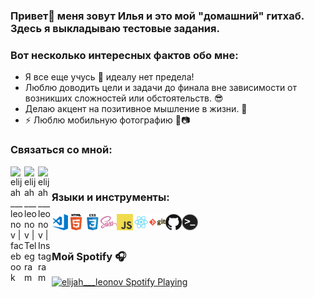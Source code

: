 ### Привет🤚 меня зовут Илья и это мой "домашний" гитхаб. Здесь я выкладываю тестовые задания.
### Вот несколько интересных фактов обо мне:

- Я все еще учусь 🤣 идеалу нет предела!
- Люблю доводить цели и задачи до финала вне зависимости от возникших сложностей или обстоятельств. 😎
- Делаю акцент на позитивное мышление в жизни. 🕺
- ⚡ Люблю мобильную фотографию 📱📷

### Связаться со мной:

[<img align="left" alt="elijah___leonov | facebook" width="22px" src="https://cdn.jsdelivr.net/npm/simple-icons@v3/icons/facebook.svg" />](https://www.facebook.com/elijah.leonov)
[<img align="left" alt="elijah___leonov | Telegram" width="22px" src="https://cdn.jsdelivr.net/npm/simple-icons@v3/icons/telegram.svg" />](https://t.me/elijah_leonov)
[<img align="left" alt="elijah___leonov | Instagram" width="22px" src="https://cdn.jsdelivr.net/npm/simple-icons@v3/icons/instagram.svg" />](https://www.instagram.com/elijah___leonov/)

<br />

### Языки и инструменты:

<img align="left" alt="Visual Studio Code" width="26px" src="https://raw.githubusercontent.com/github/explore/80688e429a7d4ef2fca1e82350fe8e3517d3494d/topics/visual-studio-code/visual-studio-code.png" />
<img align="left" alt="HTML5" width="26px" src="https://raw.githubusercontent.com/github/explore/80688e429a7d4ef2fca1e82350fe8e3517d3494d/topics/html/html.png" />
<img align="left" alt="CSS3" width="26px" src="https://raw.githubusercontent.com/github/explore/80688e429a7d4ef2fca1e82350fe8e3517d3494d/topics/css/css.png" />
<img align="left" alt="Sass" width="26px" src="https://raw.githubusercontent.com/github/explore/80688e429a7d4ef2fca1e82350fe8e3517d3494d/topics/sass/sass.png" />
<img align="left" alt="JavaScript" width="26px" src="https://raw.githubusercontent.com/github/explore/80688e429a7d4ef2fca1e82350fe8e3517d3494d/topics/javascript/javascript.png" />
<img align="left" alt="React" width="26px" src="https://raw.githubusercontent.com/github/explore/80688e429a7d4ef2fca1e82350fe8e3517d3494d/topics/react/react.png" />
<img align="left" alt="Git" width="26px" src="https://raw.githubusercontent.com/github/explore/80688e429a7d4ef2fca1e82350fe8e3517d3494d/topics/git/git.png" />
<img align="left" alt="GitHub" width="26px" src="https://raw.githubusercontent.com/github/explore/78df643247d429f6cc873026c0622819ad797942/topics/github/github.png" />
<img align="left" alt="Terminal" width="26px" src="https://raw.githubusercontent.com/github/explore/80688e429a7d4ef2fca1e82350fe8e3517d3494d/topics/terminal/terminal.png" />

<br />
<br />

### Мой Spotify 🎧

[<img src="https://now-playing-codestackr.vercel.app/api/spotify-playing" alt="elijah___leonov Spotify Playing" width="350" />](https://open.spotify.com/user/c5wkkjkwx7pk4241nj9mu0k1v)
